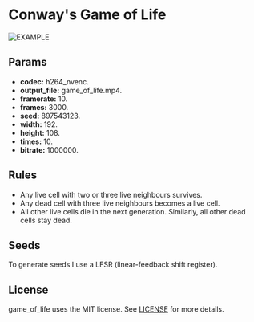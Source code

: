 # Conway's Game of Life

![EXAMPLE](https://youtu.be/Jg5F3SgtHzs)

<h2>Params</h2>

  -  **codec:** h264_nvenc.
  -  **output_file:** game_of_life.mp4.
  -  **framerate:** 10.
  -  **frames:** 3000.
  -  **seed:** 897543123.
  -  **width:** 192.
  -  **height:** 108.
  -  **times:** 10.
  -  **bitrate:** 1000000.

<h2>Rules</h2>

+ Any live cell with two or three live neighbours survives.
+ Any dead cell with three live neighbours becomes a live cell.
+ All other live cells die in the next generation. Similarly, all other dead cells stay dead.

<h2>Seeds</h2>
To generate seeds I use a LFSR (linear-feedback shift register).

<h2>License</h2>
game_of_life uses the MIT license. See <a href="https://github.com/LentilStew/game_of_life/blob/main/LICENSE" target="_top">LICENSE</a> for more details.




